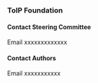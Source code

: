 ### ToIP Foundation

#### Contact Steering Committee

Email xxxxxxxxxxxxx

#### Contact Authors

Email xxxxxxxxxxx
